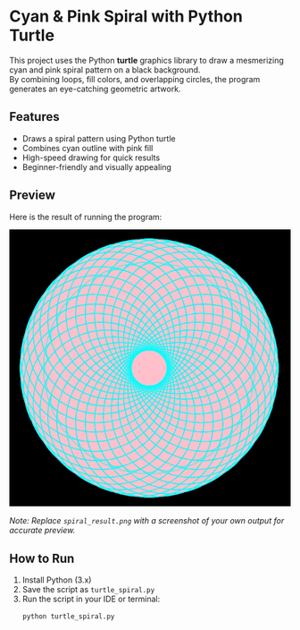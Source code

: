 # Cyan & Pink Spiral with Python Turtle  

This project uses the Python **turtle** graphics library to draw a mesmerizing cyan and pink spiral pattern on a black background.  
By combining loops, fill colors, and overlapping circles, the program generates an eye-catching geometric artwork.  

## Features
- Draws a spiral pattern using Python turtle  
- Combines cyan outline with pink fill  
- High-speed drawing for quick results  
- Beginner-friendly and visually appealing  

## Preview
Here is the result of running the program:  

![Spiral Result](spiral_result.png)  

*Note: Replace `spiral_result.png` with a screenshot of your own output for accurate preview.*  

## How to Run
1. Install Python (3.x)  
2. Save the script as `turtle_spiral.py`  
3. Run the script in your IDE or terminal:  
   ```bash
   python turtle_spiral.py
   

